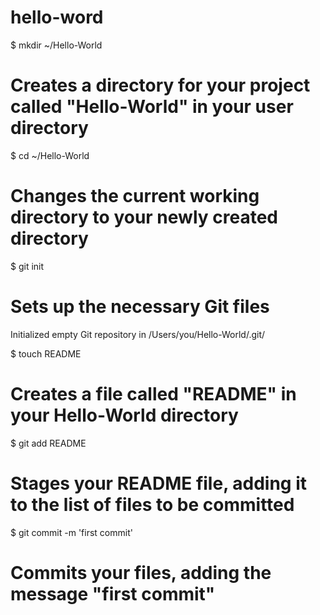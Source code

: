 hello-word
==========
$ mkdir ~/Hello-World
# Creates a directory for your project called "Hello-World" in your user directory

$ cd ~/Hello-World
# Changes the current working directory to your newly created directory

$ git init
# Sets up the necessary Git files
Initialized empty Git repository in /Users/you/Hello-World/.git/

$ touch README
# Creates a file called "README" in your Hello-World directory
$ git add README
# Stages your README file, adding it to the list of files to be committed

$ git commit -m 'first commit'
# Commits your files, adding the message "first commit"
